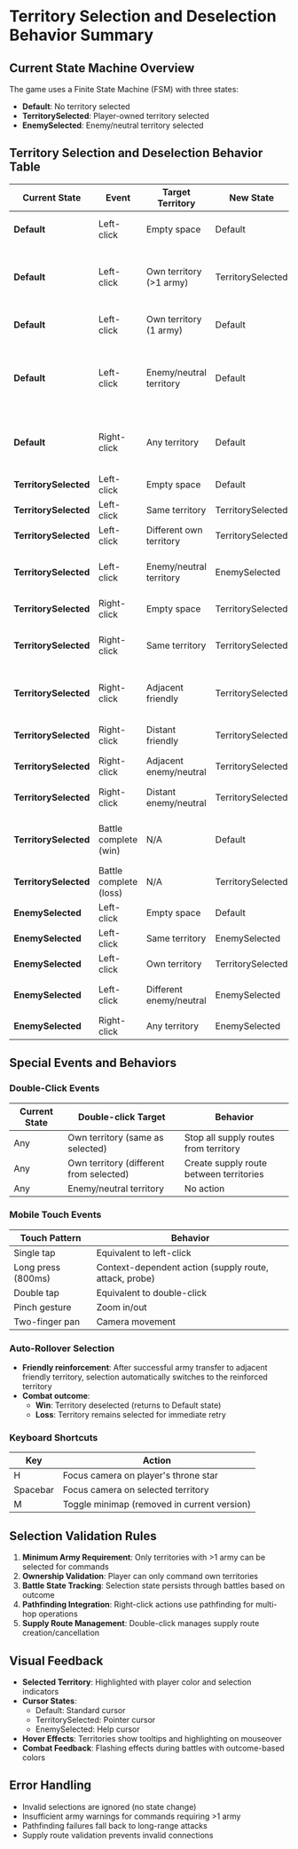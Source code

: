 # Territory Selection and Deselection Behavior Summary

## Current State Machine Overview

The game uses a Finite State Machine (FSM) with three states:
- **Default**: No territory selected
- **TerritorySelected**: Player-owned territory selected
- **EnemySelected**: Enemy/neutral territory selected

## Territory Selection and Deselection Behavior Table

| Current State | Event | Target Territory | New State | Selection Behavior | Notes |
|---------------|-------|------------------|-----------|-------------------|-------|
| **Default** | Left-click | Empty space | Default | No selection | Stays in default state |
| **Default** | Left-click | Own territory (>1 army) | TerritorySelected | Select territory | Only territories with >1 army selectable |
| **Default** | Left-click | Own territory (1 army) | Default | No selection | Insufficient army to command |
| **Default** | Left-click | Enemy/neutral territory | Default | No selection | Cannot select enemy territories from default |
| **Default** | Right-click | Any territory | Default | No selection | Right-click ignored in single-button scheme |
| **TerritorySelected** | Left-click | Empty space | Default | Deselect territory | Explicit deselection |
| **TerritorySelected** | Left-click | Same territory | TerritorySelected | Keep selected | No change |
| **TerritorySelected** | Left-click | Different own territory | TerritorySelected | Switch selection | Select new territory |
| **TerritorySelected** | Left-click | Enemy/neutral territory | EnemySelected | Switch selection | Select enemy territory for inspection |
| **TerritorySelected** | Right-click | Empty space | TerritorySelected | Keep selected | No change |
| **TerritorySelected** | Right-click | Same territory | TerritorySelected | Keep selected | Cancels supply routes if any exist |
| **TerritorySelected** | Right-click | Adjacent friendly | TerritorySelected | Auto-rollover | Transfers armies, selects target |
| **TerritorySelected** | Right-click | Distant friendly | TerritorySelected | Keep selected | Multi-hop transfer via pathfinding |
| **TerritorySelected** | Right-click | Adjacent enemy/neutral | TerritorySelected | Keep selected | Direct attack |
| **TerritorySelected** | Right-click | Distant enemy/neutral | TerritorySelected | Keep selected | Multi-hop attack via pathfinding |
| **TerritorySelected** | Battle complete (win) | N/A | Default | Deselect territory | Automatic deselection after conquest |
| **TerritorySelected** | Battle complete (loss) | N/A | TerritorySelected | Keep selected | Maintains selection for retry |
| **EnemySelected** | Left-click | Empty space | Default | Deselect territory | Return to default |
| **EnemySelected** | Left-click | Same territory | EnemySelected | Keep selected | No change |
| **EnemySelected** | Left-click | Own territory | TerritorySelected | Switch selection | Select own territory |
| **EnemySelected** | Left-click | Different enemy/neutral | EnemySelected | Switch selection | Select new enemy territory |
| **EnemySelected** | Right-click | Any territory | EnemySelected | Keep selected | Right-click ignored |

## Special Events and Behaviors

### Double-Click Events
| Current State | Double-click Target | Behavior |
|---------------|-------------------|----------|
| Any | Own territory (same as selected) | Stop all supply routes from territory |
| Any | Own territory (different from selected) | Create supply route between territories |
| Any | Enemy/neutral territory | No action |

### Mobile Touch Events
| Touch Pattern | Behavior |
|--------------|----------|
| Single tap | Equivalent to left-click |
| Long press (800ms) | Context-dependent action (supply route, attack, probe) |
| Double tap | Equivalent to double-click |
| Pinch gesture | Zoom in/out |
| Two-finger pan | Camera movement |

### Auto-Rollover Selection
- **Friendly reinforcement**: After successful army transfer to adjacent friendly territory, selection automatically switches to the reinforced territory
- **Combat outcome**: 
  - **Win**: Territory deselected (returns to Default state)
  - **Loss**: Territory remains selected for immediate retry

### Keyboard Shortcuts
| Key | Action |
|-----|--------|
| H | Focus camera on player's throne star |
| Spacebar | Focus camera on selected territory |
| M | Toggle minimap (removed in current version) |

## Selection Validation Rules

1. **Minimum Army Requirement**: Only territories with >1 army can be selected for commands
2. **Ownership Validation**: Player can only command own territories
3. **Battle State Tracking**: Selection state persists through battles based on outcome
4. **Pathfinding Integration**: Right-click actions use pathfinding for multi-hop operations
5. **Supply Route Management**: Double-click manages supply route creation/cancellation

## Visual Feedback

- **Selected Territory**: Highlighted with player color and selection indicators
- **Cursor States**: 
  - Default: Standard cursor
  - TerritorySelected: Pointer cursor
  - EnemySelected: Help cursor
- **Hover Effects**: Territories show tooltips and highlighting on mouseover
- **Combat Feedback**: Flashing effects during battles with outcome-based colors

## Error Handling

- Invalid selections are ignored (no state change)
- Insufficient army warnings for commands requiring >1 army
- Pathfinding failures fall back to long-range attacks
- Supply route validation prevents invalid connections